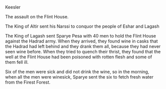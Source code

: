 Keesler

The assault on the Flint House.

The King of Altir sent his Narssi to conquor the people of Eshar and Lagash

The King of Lagash sent Sparye Pesa with 40 men to hold the Flint House against the Hadrad army. When they arrived, they found wine in casks that the Hadrad had left behind and they drank them all, because they had never seen wine before. When they tried to quench their thrist, they found that the well at the Flint House had been poisoned with rotten flesh and some of them fell ill.

Six of the men were sick and did not drink the wine, so in the morning, when all the men were winesick, Sparye sent the six to fetch fresh water from the Firest Forest. 